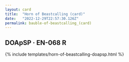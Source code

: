 ```yaml
---
layout: card
title:  "Horn of Beastcalling (card)"
date:   "2022-12-29T22:57:30.126Z"
permalink: bauble-of-beastcalling_(card)
---
```


## DOApSP &middot; EN-068 R

{% include templates/horn-of-beastcalling-doapsp.html %}
